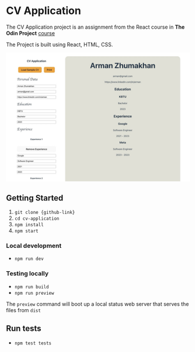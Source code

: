 # CV Application

The CV Application project is an assignment from the React course in **The Odin Project** [course](https://www.theodinproject.com/paths/full-stack-javascript/courses/react)

The Project is built using React, HTML, CSS.

![Preview](public/cv-application-screenshot.jpeg)

## Getting Started
1. `git clone {github-link}`
2. `cd cv-application`
3. `npm install`
4. `npm start`

### Local development
- `npm run dev`

### Testing locally
- `npm run build`
- `npm run preview` 

The `preview` command will boot up a local status web server that serves the files from `dist`

## Run tests
- `npm test tests`
